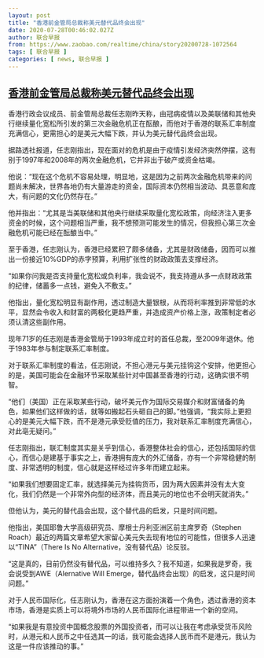 ```yaml
---
layout: post
title: "香港前金管局总裁称美元替代品终会出现"
date: 2020-07-28T00:46:02.027Z
author: 联合早报
from: https://www.zaobao.com/realtime/china/story20200728-1072564
tags: [ 联合早报 ]
categories: [ news, 联合早报 ]
---
```

<!--1595920500000-->
[香港前金管局总裁称美元替代品终会出现](https://www.zaobao.com/realtime/china/story20200728-1072564)
------

<div>
<p>香港行政会议成员、前金管局总裁任志刚昨天称，由冠病疫情以及美联储和其他央行继续量化宽松所引发的第三次金融危机正在酝酿，而他对于香港的联系汇率制度充满信心，更需担心的是美元大幅下跌，并认为美元替代品终会出现。</p><p>据路透社报道，任志刚指出，现在面对的危机是由于疫情引发经济突然停摆，这有别于1997年和2008年的两次金融危机，它并非出于破产或资金枯竭。</p><p>他说：“现在这个危机不容易处理，明显地，这是因为之前两次金融危机带来的问题尚未解决，世界各地仍有大量游走的资金，国际资本仍然相当波动、具恶意和庞大，有问题的文化仍然存在。”</p><section id="imu"><div id="dfp-ad-imu1-wrapper" class="dfp-tag-wrapper"><div id="dfp-ad-imu1" class="dfp-tag-wrapper"></div></div></section><p>他并指出：“尤其是当美联储和其他央行继续采取量化宽松政策，向经济注入更多资金的时候，这个问题相当严重，我不想预测可能发生的情况，但我担心第三次金融危机可能已经在酝酿当中。”</p><p>至于香港，任志刚认为，香港已经累积了颇多储备，尤其是财政储备，因而可以推出一份接近10%GDP的赤字预算，利用扩张性的财政政策去支撑经济。</p><p>“如果你问我是否支持量化宽松或负利率，我会说不，我支持遵从多一点财政政策的纪律，储蓄多一点钱，避免入不敷支。”</p><p>他指出，量化宽松明显有副作用，透过制造大量银根，从而将利率推到非常低的水平，显然会令收入和财富的两极化更趋严重，并造成资产价格上涨，政策制定者必须认清这些副作用。</p><div id="innity-in-post"></div><div id="dfp-ad-midarticlespecial-wrapper" class="dfp-tag-wrapper"><div id="dfp-ad-midarticlespecial" class="dfp-tag-wrapper"></div></div><p>现年71岁的任志刚是香港金管局于1993年成立时的首任总裁，至2009年退休。他于1983年参与制定联系汇率制度。</p><p>对于联系汇率制度的看法，任志刚说，不担心港元与美元挂钩这个安排，他更担心的是，美国可能会在金融环节采取某些针对中国甚至香港的行动，这确实很不明智。</p><p>“他们（美国）正在采取某些行动，破坏美元作为国际交易媒介和财富储备的角色，如果他们这样做的话，就等如搬起石头砸自己的脚。”他强调，“我实际上更担心的是美元大幅下跌，而不是港元承受贬值的压力，我对联系汇率制度充满信心，对此亳无疑问。”</p><p>任志刚指出，联汇制度其实是关乎到信心，香港整体社会的信心，还包括国际的信心，而信心是建基于事实之上，香港拥有庞大的外汇储备，亦有一个非常稳健的制度、非常透明的制度，信心就是这样经过许多年而建立起来。</p><p>“如果我们想要固定汇率，就选择美元为挂钩货币，因为两大因素并没有太大变化，我们仍然是一个非常外向型的经济体，而且美元的地位也不会明天就消失。”</p><p>但他认为，美元的替代品会出现，这个替代品的启发，只是时间问题。</p><p>他指出，美国耶鲁大学高级研究员、摩根士丹利亚洲区前主席罗奇（Stephen Roach）最近的两篇文章希望大家留心美元失去现有地位的可能性，但很多人迅速以“TINA”（There Is No Alternative，没有替代品）论反驳。</p><p>“这是真的，目前仍然没有替代品，可以维持多久？我不知道，如果我是罗奇，我会说受到AWE（Alernative Will Emerge，替代品终会出现）的启发，这只是时间问题。”</p><p>对于人民币国际化，任志刚认为，香港在这方面扮演着一个角色，透过香港的资本市场，香港是实质上可以将境外市场的人民币国际化进程带进一个新的空间。</p><p>“如果我是有意投资中国概念股票的外国投资者，而可以让我在考虑承受货币风险时，从港元和人民币之中任选其一的话，我可能会选择人民币而不是港元，我认为这是一件应该推动的事。”</p><p><br></p>
</div>

